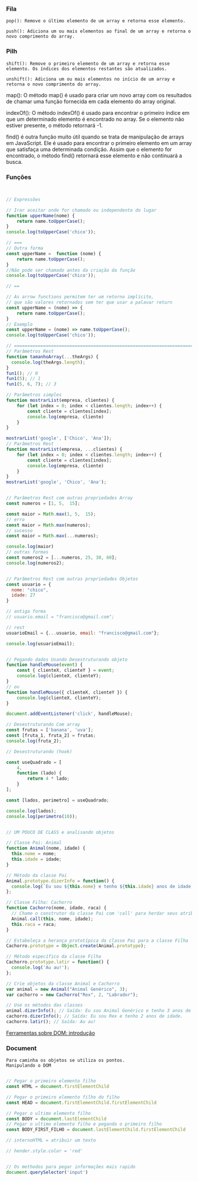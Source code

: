 ### Fila 
````
pop(): Remove o último elemento de um array e retorna esse elemento.
````
````
push(): Adiciona um ou mais elementos ao final de um array e retorna o novo comprimento do array.
````
### Pilh
````
shift(): Remove o primeiro elemento de um array e retorna esse elemento. Os índices dos elementos restantes são atualizados.
````
````
unshift(): Adiciona um ou mais elementos no início de um array e retorna o novo comprimento do array.
````


map(): O método map() é usado para criar um novo array com os resultados de chamar uma função fornecida em cada elemento do array original.


indexOf(): O método indexOf() é usado para encontrar o primeiro índice em que um determinado elemento é encontrado no array. Se o elemento não estiver presente, o método retornará -1.


find() é outra função muito útil quando se trata de manipulação de arrays em JavaScript.
Ele é usado para encontrar o primeiro elemento em um array que satisfaça uma determinada condição.
Assim que o elemento for encontrado, o método find() retornará esse elemento e não continuará a busca.


### Funções 
```js


// Expressões

// Irar aceitar onde for chamado ou independente do lugar
function upperName(nome) {
    return name.toUpperCase();
}
console.log(toUpperCase('chico'));

// ===
// Outra forma 
const upperName =  function (nome) {
    return name.toUpperCase();
}
//Não pode ser chamado antes da criação da função
console.log(toUpperCase('chico'));

// ==

// As arrow functions permitem ter um retorno implícito,
// que são valores retornados sem ter que usar a palavar return
const upperName = (nome) => {
    return name.toUpperCase();
}
// Exemplo
const upperName = (nome) => name.toUpperCase();
console.log(toUpperCase('chico'));

// ========================================================================
// Parâmetros Rest
function tamanhoArray(...theArgs) {
  console.log(theArgs.length);
}
fun1(); // 0
fun1(5); // 1
fun1(5, 6, 7); // 3

// Parâmetros simples 
function mostrarList(empresa, clientes) {
    for (let index = 0; index < clientes.length; index++) {
        const cliente = clientes[index];
        console.log(empresa, cliente)
    }
}

mostrarList('google', ['Chico', 'Ana']);
// Parâmetros Rest
function mostrarList(empresa, ...clientes) {
    for (let index = 0; index < clientes.length; index++) {
        const cliente = clientes[index];
        console.log(empresa, cliente)
    }
}
mostrarList('google', 'Chico', 'Ana');


// Parâmetros Rest com outras propriedades Array
const numeros = [1, 5,  15];

const maior = Math.max(1, 5,  15);
// erro
const maior = Math.max(numeros);
// sucesso
const maior = Math.max(...numeros);

console.log(maior)
// outras formas
const numeros2 = [...numeros, 25, 30, 60];
console.log(numeros2);


// Parâmetros Rest com outras propriedades Objetos
const usuario = {
  nome: "chico",
  idade: 27
}

// antiga forma
// usuario.email = "francisco@gmail.com";

// rest
usuarioEmail = {...usuario, email: "francisco@gmail.com"};

console.log(usuarioEmail);


// Pegando dados Usando Desestruturando objeto 
function handleMouse(event) {
    const { clienteX, clienteY } = event;
    console.log(clienteX, clienteY);
}
// ou
function handleMouse({ clienteX, clienteY }) {
    console.log(clienteX, clienteY);
}

document.addEventListener('click', handleMouse);

// Desestruturando Com array
const frutas = ['banana', 'uva'];
const [fruta_1, fruta_2] = frutas;
console.log(fruta_2);

// Desestruturando (hook)

const useQuadrado = [
    4, 
    function (lado) {
        return 4 * lado;
    }
];

const [lados, perimetro] = useQuadrado;

console.log(lados);
console.log(perimetro(10));


// UM POUCO DE CLASS e analisando objetos

// Classe Pai: Animal
function Animal(nome, idade) {
  this.nome = nome;
  this.idade = idade;
}

// Método da classe Pai
Animal.prototype.dizerInfo = function() {
  console.log(`Eu sou ${this.nome} e tenho ${this.idade} anos de idade.`);
};

// Classe Filha: Cachorro
function Cachorro(nome, idade, raca) {
  // Chame o construtor da classe Pai com 'call' para herdar seus atributos
  Animal.call(this, nome, idade);
  this.raca = raca;
}

// Estabeleça a herança prototípica da classe Pai para a classe Filha
Cachorro.prototype = Object.create(Animal.prototype);

// Método específico da classe Filha
Cachorro.prototype.latir = function() {
  console.log('Au au!');
};

// Crie objetos da classe Animal e Cachorro
var animal = new Animal("Animal Genérico", 3);
var cachorro = new Cachorro("Rex", 2, "Labrador");

// Use os métodos das classes
animal.dizerInfo(); // Saída: Eu sou Animal Genérico e tenho 3 anos de idade.
cachorro.dizerInfo(); // Saída: Eu sou Rex e tenho 2 anos de idade.
cachorro.latir(); // Saída: Au au!
```

[Ferramentas sobre DOM: introdução](https://chrome.google.com/webstore/detail/html-tree-generator/dlbbmhhaadfnbbdnjalilhdakfmiffeg)


### Document

    Para caminha os objetos se utiliza os pontos.
    Manipulando o DOM

```js

// Pegar o primeiro elemento filho
const HTML = document.firstElementChild

// Pegar o primeiro elemento filho do filho
const HEAD = document.firstElementChild.firstElementChild

// Pegar o ultimo elemento filho
const BODY = document.lastElementChild
// Pegar o ultimo elemento filho e pegando o primeiro filho
const BODY_FIRST_FILHO = document.lastElementChild.firstElementChild

// internoHTML = atribuir um texto

// hender.style.color = 'red'


// Os methodos para pegar informações mais rapido
document.querySelector('input')

````